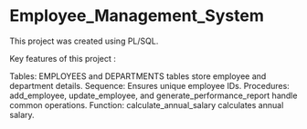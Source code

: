 # Employee_Management_System
This project was created using PL/SQL.

Key features of this project :

Tables: EMPLOYEES and DEPARTMENTS tables store employee and department details.
Sequence: Ensures unique employee IDs.
Procedures: add_employee, update_employee, and generate_performance_report handle common operations.
Function: calculate_annual_salary calculates annual salary.
